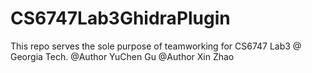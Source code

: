 # CS6747Lab3GhidraPlugin
This repo serves the sole purpose of teamworking for CS6747 Lab3 @ Georgia Tech.
@Author YuChen Gu
@Author Xin Zhao
